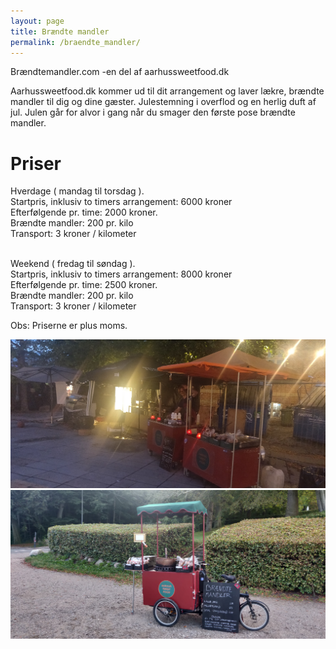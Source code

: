 ```yaml
---
layout: page
title: Brændte mandler
permalink: /braendte_mandler/
---
```

Brændtemandler.com -en del af aarhussweetfood.dk <br/>

Aarhussweetfood.dk kommer ud til dit arrangement og laver lækre, brændte mandler til dig og dine gæster. 
Julestemning i overflod og en herlig duft af jul. Julen går for alvor i gang når du smager den første pose brændte mandler. 

# Priser

Hverdage ( mandag til torsdag ). <br/>
Startpris, inklusiv to timers arrangement: 6000 kroner  <br/>
Efterfølgende pr. time: 2000 kroner.  <br/>
Brændte mandler: 200 pr. kilo  <br/>
Transport: 3 kroner / kilometer  <br/> <br/>

Weekend ( fredag til søndag ).  <br/>
Startpris, inklusiv to timers arrangement: 8000 kroner <br/>
Efterfølgende pr. time: 2500 kroner. <br/>
Brændte mandler: 200 pr. kilo <br/>
Transport: 3 kroner / kilometer <br/>

Obs: Priserne er plus moms.

![Brændte mandler](/mandler2.jpg)
![Brændte mandler](/mandler3.jpg)
